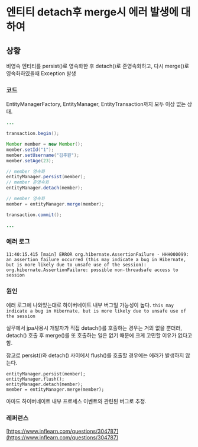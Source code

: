 # 엔티티 detach후 merge시 에러 발생에 대하여
## 상황
비영속 엔티티를 persist()로 영속화한 후 detach()로 준영속화하고, 다시 merge()로 영속화하였을때 Exception 발생
### 코드 
EntityManagerFactory, EntityManager, EntityTransaction까지 모두 이상 없는 상태.

```java
...

transaction.begin();

Member member = new Member();
member.setId("1");
member.setUsername("김주원");
member.setAge(23);

// member 영속화
entityManager.persist(member);
// member 준영속화
entityManager.detach(member);

// member 영속화
member = entityManager.merge(member);

transaction.commit();

...
```
### 에러 로그
```
11:40:15.415 [main] ERROR org.hibernate.AssertionFailure - HHH000099: an assertion failure occurred (this may indicate a bug in Hibernate, but is more likely due to unsafe use of the session): org.hibernate.AssertionFailure: possible non-threadsafe access to session
```

### 원인
에러 로그에 나와있는대로 하이버네이트 내부 버그일 가능성이 높다.
`this may indicate a bug in Hibernate, but is more likely due to unsafe use of the session`

실무에서 jpa사용시 개발자가 직접 detach()를 호출하는 경우는 거의 없을 뿐더러, detach() 호출 후 merge()를 또 호출하는 일은 없기 때문에 크게 고민할 이유가 없다고 함.

참고로 persist()와 detach() 사이에서 flush()를 호출할 경우에는 에러가 발생하지 않는다.

```
entityManager.persist(member);
entityManager.flush();
entityManager.detach(member);
member = entityManager.merge(member);
```

아마도 하이버네이트 내부 프로세스 이벤트와 관련된 버그로 추정.

### 레퍼런스
[https://www.inflearn.com/questions/304787](https://www.inflearn.com/questions/304787)